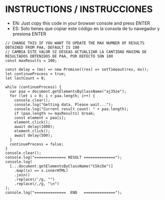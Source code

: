 # INSTRUCTIONS / INSTRUCCIONES
- EN: Just copy this code in your browser console and press ENTER
- ES: Solo tienes que copiar este código en la consola de tu navegador y presiona ENTER

```
// CHANGE THIS IF YOU WANT TO UPDATE THE MAX NUMBER OF RESULTS OBTAINED FROM PAA, DEFAULT IS 100
// CAMBIA ESTE VALOR SI DESEAS ACTUALIZAR LA CANTIDAD MAXIMA DE RESULTADOS OBTENIDOS DE PAA, POR DEFECTO SON 100
const maxResults = 100;

const delay = (ms) => new Promise((res) => setTimeout(res, ms));
let continueProcess = true;
let lastCount = 0;

while (continueProcess) {
  var paa = document.getElementsByClassName("aj35ze");
  for (let i = 0; i < paa.length; i++) {
    console.clear();
    console.log("Getting data. Please wait...");
    console.log("Current result count: " + paa.length);
    if (paa.length >= maxResults) break;
    const element = paa[i];
    element.click();
    await delay(1000);
    element.click();
    await delay(500);
  }
  continueProcess = false;
}
console.clear();
console.log("============== RESULT ==============");
console.log(
  [...document.getElementsByClassName("CSkcDe")]
    .map((x) => x.innerHTML)
    .join()
    .replace(/'/g, "")
    .replace(/,/g, "\n")
);
console.log("==============  END   ==============");
```
